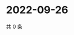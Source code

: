# 2022-09-26

共 0 条

<!-- BEGIN WEIBO -->
<!-- 最后更新时间 Mon Sep 26 2022 03:03:12 GMT+0800 (China Standard Time) -->

<!-- END WEIBO -->
